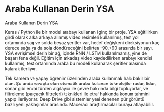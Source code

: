 # Araba Kullanan Derin YSA


Araba Kullanan Derin YSA




Keras / Python ile bir model arabayı kullanan ilginç bir proje. YSA eğitilirken girdi olarak arka arkaya alınmış video resimleri kullanılmış, test yol ortamında sağ ve solda beyaz şeritler var, hedef değişkeni direksiyonun kaç derece sağa ya da sola döndüreceğini belirten -90,+90 arasında bir sayı. YSA evrişimsel derin bir ağ, içinde RNN / LSTM kullanılmamış, yine de başarı fena değil. Eğitim için arkadaş video kaydedilirken arabayı kendisi kullanmış, test ortamında araba bu modeli kullanarak şeritler arasında kalarak ilerliyor.



Tek kamera ve yapay öğrenim üzerinden araba kullanmak hala bakir bir alan. Şu anda revaçta olan otomatik araba kullanan teknolojiler radar, lidar, sonar gibi envai türden algılayıcı ile çevre hakkında bilgi topluyorlar, ve filtreleme (parçacık filtreleri) teknikleri ile etraf hakkında konum tahmini yapıp ilerliyorlar. Deep Drive gibi sistemler yeni denenen pür görüntü bazlı yeni yaklaşımlar arasında. Maceracı araştırmacılar buraya atlayabilir. 





